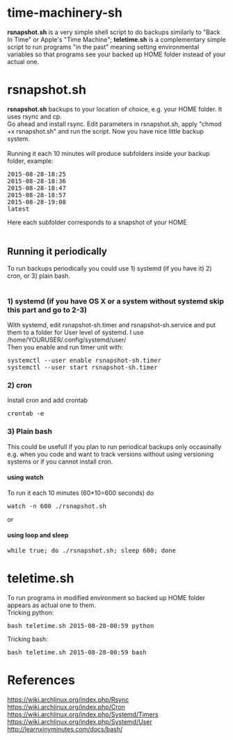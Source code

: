 # time-machinery-sh
<b>rsnapshot.sh</b> is a very simple shell script to do backups similarly to "Back In Time" or Apple's "Time Machine"; <b>teletime.sh</b> is a complementary simple script to run programs "in the past" meaning setting environmental variables so that programs see your backed up HOME folder instead of your actual one.

<h1>rsnapshot.sh</h1>
<b>rsnapshot.sh</b> backups to your location of choice, e.g. your HOME folder. It uses rsync and cp.<br>
Go ahead and install rsync. Edit parameters in rsnapshot.sh, apply "chmod +x rsnapshot.sh" and run the script. Now you have nice little backup system.<br>
<br>
Running it each 10 minutes will produce subfolders inside your backup folder, example:
<pre>
2015-08-28-18:25
2015-08-28-18:36
2015-08-28-18:47
2015-08-28-18:57
2015-08-28-19:08
latest
</pre>
Here each subfolder corresponds to a snapshot of your HOME<br><br>
<h2>Running it periodically</h2>
To run backups periodically you could use 1) systemd (if you have it) 2) cron, or 3) plain bash.<br>
<br>
<h3>1) systemd (if you have OS X or a system without systemd skip this part and go to 2-3)</h3>
With systemd, edit rsnapshot-sh.timer and rsnapshot-sh.service and put them to a folder for User level of systemd. I use 
/home/YOURUSER/.config/systemd/user/<br>
Then you enable and run timer unit with:<br>
<pre>
systemctl --user enable rsnapshot-sh.timer
systemctl --user start rsnapshot-sh.timer
</pre>
<h3>2) cron</h3>
Install cron and add crontab
<pre>crontab -e</pre>
<h3>3) Plain bash</h3>
This could be usefull if you plan to run periodical backups only occasinally e.g. when you code and want to track versions without using versioning systems or if you cannot install cron.<br>
<h4>using watch</h4>
To run it each 10 minutes (60*10=600 seconds) do
<pre>
watch -n 600 ./rsnapshot.sh
</pre>
or 
<h4>using loop and sleep</h4>
<pre>
while true; do ./rsnapshot.sh; sleep 600; done
</pre>
<h1>teletime.sh</h1>
To run programs in modified environment so backed up HOME folder appears as actual one to them.<br>
Tricking python:
<pre>
bash teletime.sh 2015-08-28-00:59 python
</pre>
Tricking bash:
<pre>
bash teletime.sh 2015-08-28-00:59 bash
</pre>
<h1>References</h1>
<a href="https://wiki.archlinux.org/index.php/Rsync">https://wiki.archlinux.org/index.php/Rsync</a><br>
<a href="https://wiki.archlinux.org/index.php/Cron">https://wiki.archlinux.org/index.php/Cron</a><br>
<a href="https://wiki.archlinux.org/index.php/Systemd/Timers">https://wiki.archlinux.org/index.php/Systemd/Timers</a><br>
<a href="https://wiki.archlinux.org/index.php/Systemd/User">https://wiki.archlinux.org/index.php/Systemd/User</a><br>
<a href="http://learnxinyminutes.com/docs/bash/">http://learnxinyminutes.com/docs/bash/</a><br>
